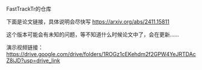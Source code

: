 FastTrackTr的仓库

下面是论文链接，具体说明会尽快写
https://arxiv.org/abs/2411.15811

这个版本可能会有未知的问题，等不知道什么时候论文中了，会在更新……

演示视频链接：
https://drive.google.com/drive/folders/1ROGz1cEKehdm2f2GPW4YeJRTDAcZ8iJD?usp=drive_link


